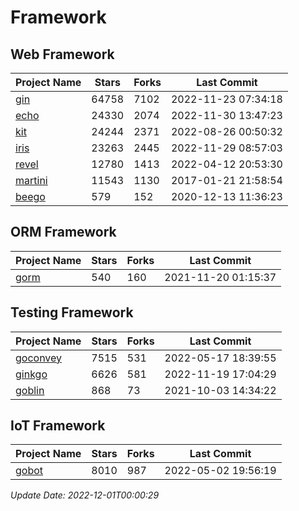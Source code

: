 # Framework

## Web Framework
| Project Name | Stars | Forks | Last Commit |
| ------------ | ----- | ----- | ----------- |
| [gin](https://github.com/gin-gonic/gin) | 64758 | 7102 | 2022-11-23 07:34:18 |
| [echo](https://github.com/labstack/echo) | 24330 | 2074 | 2022-11-30 13:47:23 |
| [kit](https://github.com/go-kit/kit) | 24244 | 2371 | 2022-08-26 00:50:32 |
| [iris](https://github.com/kataras/iris) | 23263 | 2445 | 2022-11-29 08:57:03 |
| [revel](https://github.com/revel/revel) | 12780 | 1413 | 2022-04-12 20:53:30 |
| [martini](https://github.com/go-martini/martini) | 11543 | 1130 | 2017-01-21 21:58:54 |
| [beego](https://github.com/astaxie/beego) | 579 | 152 | 2020-12-13 11:36:23 |

## ORM Framework
| Project Name | Stars | Forks | Last Commit |
| ------------ | ----- | ----- | ----------- |
| [gorm](https://github.com/jinzhu/gorm) | 540 | 160 | 2021-11-20 01:15:37 |

## Testing Framework
| Project Name | Stars | Forks | Last Commit |
| ------------ | ----- | ----- | ----------- |
| [goconvey](https://github.com/smartystreets/goconvey) | 7515 | 531 | 2022-05-17 18:39:55 |
| [ginkgo](https://github.com/onsi/ginkgo) | 6626 | 581 | 2022-11-19 17:04:29 |
| [goblin](https://github.com/franela/goblin) | 868 | 73 | 2021-10-03 14:34:22 |

## IoT Framework
| Project Name | Stars | Forks | Last Commit |
| ------------ | ----- | ----- | ----------- |
| [gobot](https://github.com/hybridgroup/gobot) | 8010 | 987 | 2022-05-02 19:56:19 |

*Update Date: 2022-12-01T00:00:29*